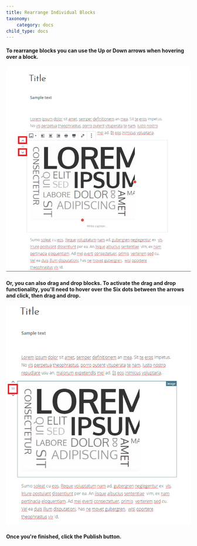 ```yaml
---
title: Rearrange Individual Blocks
taxonomy:
    category: docs
child_type: docs
---
```


#### To rearrange blocks you can use the **Up** or **Down** arrows when hovering over a block.

![](arrows.png)

#### Or, you can also drag and drop blocks. To activate the drag and drop functionality, you'll need to hover over the **Six dots** between the arrows and click, then drag and drop.

![](dragdrop.png)

#### Once you're finished, click the **Publish** button.
